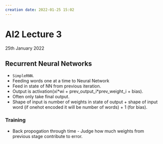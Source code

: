 ```yaml
---
creation date: 2022-01-25 15:02
---
```

#  AI2 Lecture 3
25th January 2022

##  Recurrent Neural Networks
- `SimpleRNN`.
- Feeding words one at a time to Neural Network
- Feed in state of NN from previous iteration.
- Output is activation(xi\*wi + prev_output_i\*prev_weight_i + bias).
- Often only take final output.
- Shape of input is number of weights in state of output + shape of input word (if onehot encoded it will be number of words) + 1 (for bias).
### Training
- Back propogation through time - Judge how much weights from previous stage  contribute to error.
